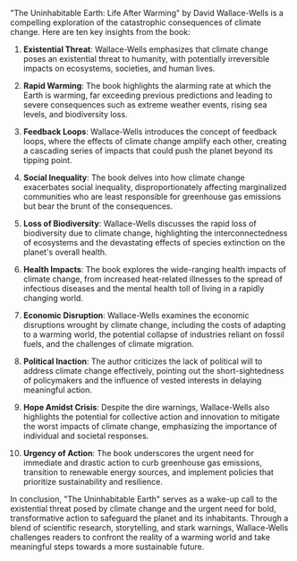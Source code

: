 "The Uninhabitable Earth: Life After Warming" by David Wallace-Wells is a compelling exploration of the catastrophic consequences of climate change. Here are ten key insights from the book:

1. **Existential Threat**: Wallace-Wells emphasizes that climate change poses an existential threat to humanity, with potentially irreversible impacts on ecosystems, societies, and human lives.

2. **Rapid Warming**: The book highlights the alarming rate at which the Earth is warming, far exceeding previous predictions and leading to severe consequences such as extreme weather events, rising sea levels, and biodiversity loss.

3. **Feedback Loops**: Wallace-Wells introduces the concept of feedback loops, where the effects of climate change amplify each other, creating a cascading series of impacts that could push the planet beyond its tipping point.

4. **Social Inequality**: The book delves into how climate change exacerbates social inequality, disproportionately affecting marginalized communities who are least responsible for greenhouse gas emissions but bear the brunt of the consequences.

5. **Loss of Biodiversity**: Wallace-Wells discusses the rapid loss of biodiversity due to climate change, highlighting the interconnectedness of ecosystems and the devastating effects of species extinction on the planet's overall health.

6. **Health Impacts**: The book explores the wide-ranging health impacts of climate change, from increased heat-related illnesses to the spread of infectious diseases and the mental health toll of living in a rapidly changing world.

7. **Economic Disruption**: Wallace-Wells examines the economic disruptions wrought by climate change, including the costs of adapting to a warming world, the potential collapse of industries reliant on fossil fuels, and the challenges of climate migration.

8. **Political Inaction**: The author criticizes the lack of political will to address climate change effectively, pointing out the short-sightedness of policymakers and the influence of vested interests in delaying meaningful action.

9. **Hope Amidst Crisis**: Despite the dire warnings, Wallace-Wells also highlights the potential for collective action and innovation to mitigate the worst impacts of climate change, emphasizing the importance of individual and societal responses.

10. **Urgency of Action**: The book underscores the urgent need for immediate and drastic action to curb greenhouse gas emissions, transition to renewable energy sources, and implement policies that prioritize sustainability and resilience.

In conclusion, "The Uninhabitable Earth" serves as a wake-up call to the existential threat posed by climate change and the urgent need for bold, transformative action to safeguard the planet and its inhabitants. Through a blend of scientific research, storytelling, and stark warnings, Wallace-Wells challenges readers to confront the reality of a warming world and take meaningful steps towards a more sustainable future.